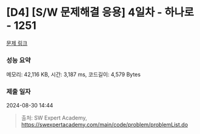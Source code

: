 # [D4] [S/W 문제해결 응용] 4일차 - 하나로 - 1251 

[문제 링크](https://swexpertacademy.com/main/code/problem/problemDetail.do?contestProbId=AV15StKqAQkCFAYD) 

### 성능 요약

메모리: 42,116 KB, 시간: 3,187 ms, 코드길이: 4,579 Bytes

### 제출 일자

2024-08-30 14:44



> 출처: SW Expert Academy, https://swexpertacademy.com/main/code/problem/problemList.do